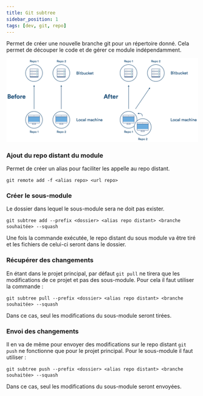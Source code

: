 ```yaml
---
title: Git subtree
sidebar_position: 1
tags: [dev, git, repo]
---
```


Permet de créer une nouvelle branche git pour un répertoire donné. Cela permet de découper le code et de gérer ce module indépendamment.

![Illustrastion du concept git subtree](./assets/subtree_img.png)

### Ajout du repo distant du module

Permet de créer un alias pour faciliter les appelle au repo distant.

``` git
git remote add -f <alias repo> <url repo>
```

### Créer le sous-module

Le dossier dans lequel le sous-module sera ne doit pas exister.

``` git
git subtree add --prefix <dossier> <alias repo distant> <branche souhaitée> --squash
```

Une fois la commande exécutée, le repo distant du sous module va être tiré et les fichiers de celui-ci seront dans le dossier.

### Récupérer des changements

En étant dans le projet principal, par défaut `git pull` ne tirera que les modifications de ce projet et pas des sous-module.
Pour cela il faut utiliser la commande :

```git
git subtree pull --prefix <dossier> <alias repo distant> <branche souhaitée> --squash
```

Dans ce cas, seul les modifications du sous-module seront tirées.

### Envoi des changements

Il en va de même pour envoyer des modifications sur le repo distant `git push` ne fonctionne que pour le projet principal. Pour le sous-module il faut utiliser :

```git
git subtree push --prefix <dossier> <alias repo distant> <branche souhaitée> --squash
```

Dans ce cas, seul les modifications du sous-module seront envoyées.

